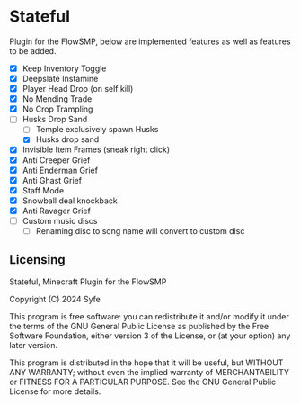 # Stateful

Plugin for the FlowSMP, below are implemented features as well as features to be added.

- [x] Keep Inventory Toggle
- [x] Deepslate Instamine
- [x] Player Head Drop (on self kill)
- [x] No Mending Trade
- [x] No Crop Trampling
- [ ] Husks Drop Sand
  - [ ] Temple exclusively spawn Husks
  - [x] Husks drop sand
- [x] Invisible Item Frames (sneak right click)
- [x] Anti Creeper Grief
- [x] Anti Enderman Grief
- [x] Anti Ghast Grief
- [x] Staff Mode
- [x] Snowball deal knockback
- [x] Anti Ravager Grief
- [ ] Custom music discs
  - [ ] Renaming disc to song name will convert to custom disc

## Licensing

Stateful, Minecraft Plugin for the FlowSMP

Copyright (C) 2024  Syfe

This program is free software: you can redistribute it and/or modify
it under the terms of the GNU General Public License as published by
the Free Software Foundation, either version 3 of the License, or
(at your option) any later version.

This program is distributed in the hope that it will be useful,
but WITHOUT ANY WARRANTY; without even the implied warranty of
MERCHANTABILITY or FITNESS FOR A PARTICULAR PURPOSE.  See the
GNU General Public License for more details.